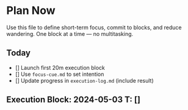 # Plan Now

Use this file to define short-term focus, commit to blocks, and reduce wandering.
One block at a time — no multitasking.

## Today
- [] Launch first 20m execution block
- [] Use `focus-cue.md` to set intention
- [] Update progress in `execution-log.md` (include result)

## Execution Block: 2024-05-03 T: []

